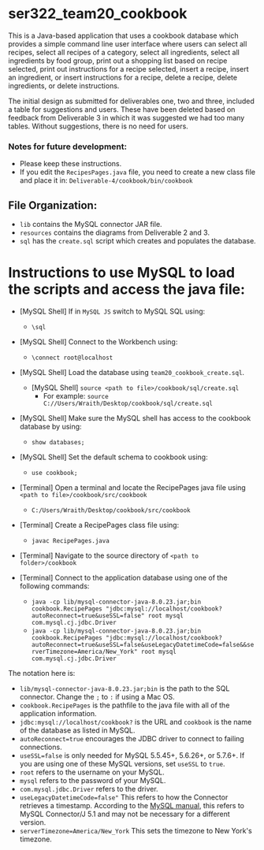 # ser322_team20_cookbook

This is a Java-based application that uses a cookbook database which provides a simple command line user interface where users can select all recipes, select all recipes of a category, select all ingredients, select all ingredients by food group, print out a shopping list based on recipe selected, print out instructions for a recipe selected, insert a recipe, insert an ingredient, or insert instructions for a recipe, delete a recipe, delete ingredients, or delete instructions.

The initial design as submitted for deliverables one, two and three, included a table for suggestions and users. These have been deleted based on feedback from Deliverable 3 in which it was suggested we had too many tables. Without suggestions, there is no need for users.

### Notes for future development: 
- Please keep these instructions.
- If you edit the `RecipesPages.java` file, you need to create a new class file and place it in: `Deliverable-4/cookbook/bin/cookbook`

## File Organization:

- `lib` contains the MySQL connector JAR file.
- `resources` contains the diagrams from Deliverable 2 and 3.
- `sql` has the `create.sql` script which creates and populates the database.

# Instructions to use MySQL to load the scripts and access the java file:

- [MySQL Shell] If in `MySQL JS` switch to MySQL SQL using:
  - `\sql`
- [MySQL Shell] Connect to the Workbench using:
  - `\connect root@localhost`
- [MySQL Shell] Load the database using `team20_cookbook_create.sql`. 
  - [MySQL Shell] `source <path to file>/cookbook/sql/create.sql`
    - For example: `source C://Users/Wraith/Desktop/cookbook/sql/create.sql`
- [MySQL Shell] Make sure the MySQL shell has access to the cookbook database by using:
  - `show databases;`
- [MySQL Shell] Set the default schema to cookbook using:
  - `use cookbook;`

- [Terminal] Open a terminal and locate the RecipePages java file using `<path to file>/cookbook/src/cookbook`
  - `C:/Users/Wraith/Desktop/cookbook/src/cookbook`
- [Terminal] Create a RecipePages class file using:
  - `javac RecipePages.java`
- [Terminal] Navigate to the source directory of `<path to folder>/cookbook`
- [Terminal] Connect to the application database using one of the following commands:
  - `java -cp lib/mysql-connector-java-8.0.23.jar;bin cookbook.RecipePages "jdbc:mysql://localhost/cookbook?autoReconnect=true&useSSL=false" root mysql com.mysql.cj.jdbc.Driver`
  - `java -cp lib/mysql-connector-java-8.0.23.jar;bin cookbook.RecipePages "jdbc:mysql://localhost/cookbook?autoReconnect=true&useSSL=false&useLegacyDatetimeCode=false&&serverTimezone=America/New_York" root mysql com.mysql.cj.jdbc.Driver`

The notation here is:
- `lib/mysql-connector-java-8.0.23.jar;bin` is the path to the SQL connector. Change the `;` to `:` if using a Mac OS.
- `cookbook.RecipePages` is the pathfile to the java file with all of the application information.
- `jdbc:mysql://localhost/cookbook?` is the URL and `cookbook` is the name of the database as listed in MySQL.
- `autoReconnect=true` encourages the JDBC driver to connect to failing connections. 
- `useSSL=false` is only needed for MySQL 5.5.45+, 5.6.26+, or 5.7.6+. If you are using one of these MySQL versions, set `useSSL` to `true`.
- `root` refers to the username on your MySQL.
- `mysql` refers to the password of your MySQL.
- `com.mysql.jdbc.Driver` refers to the driver.
- `useLegacyDatetimeCode=false"` This refers to how the Connector retrieves a timestamp. According to the [MySQL manual](https://dev.mysql.com/doc/connector-j/5.1/en/connector-j-usagenotes-known-issues-limitations.html), this refers to MySQL Connector/J 5.1 and may not be necessary for a different version.
- `serverTimezone=America/New_York` This sets the timezone to New York's timezone.